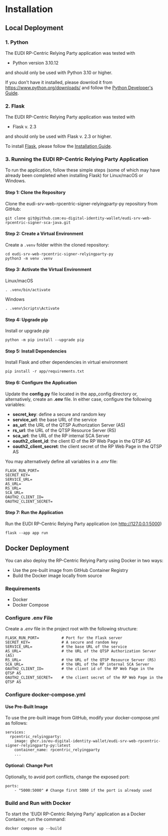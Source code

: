# Installation

## Local Deployment

### 1. Python

The EUDI RP-Centric Relying Party application was tested with

- Python version 3.10.12

and should only be used with Python 3.10 or higher.

If you don't have it installed, please downlod it from <https://www.python.org/downloads/> and follow the [Python Developer's Guide](https://devguide.python.org/getting-started/).

### 2. Flask

The EUDI RP-Centric Relying Party application was tested with

- Flask v. 2.3

and should only be used with Flask v. 2.3 or higher.

To install [Flask](https://flask.palletsprojects.com/en/2.3.x/), please follow the [Installation Guide](https://flask.palletsprojects.com/en/2.3.x/installation/).

### 3. Running the EUDI RP-Centric Relying Party Application

To run the application, follow these simple steps (some of which may have already been completed when installing Flask) for Linux/macOS or Windows.

#### Step 1: Clone the Repository

Clone the eudi-srv-web-rpcentric-signer-relyingparty-py repository from GitHub:

```shell
git clone git@github.com:eu-digital-identity-wallet/eudi-srv-web-rpcentric-signer-sca-java.git
```

#### Step 2: Create a Virtual Environment

Create a `.venv` folder within the cloned repository:

```shell
cd eudi-srv-web-rpcentric-signer-relyingparty-py
python3 -m venv .venv
```

#### Step 3: Activate the Virtual Environment

Linux/macOS

```shell
. .venv/bin/activate
```

Windows

```shell
. .venv\Scripts\Activate
```

#### Step 4: Upgrade pip

Install or upgrade _pip_

```shell
python -m pip install --upgrade pip
```

#### Step 5: Install Dependencies

Install Flask and other dependencies in virtual environment

```shell
pip install -r app/requirements.txt
```

#### Step 6: Configure the Application

Update the **config.py** file located in the app_config directory or, alternatively, create an **.env** file.
In either case, configure the following variables:

- **secret_key**: define a secure and random key
- **service_url**: the base URL of the service
- **as_url**: the URL of the QTSP Authorization Server (AS)
- **rs_url**: the URL of the QTSP Resource Server (RS)
- **sca_url**: the URL of the RP internal SCA Server
- **oauth2_client_id**: the client ID of the RP Web Page in the QTSP AS
- **oauth2_client_secret**: the client secret of the RP Web Page in the QTSP AS

You may alternatively define all variables in a *.env* file:
```
FLASK_RUN_PORT=
SECRET_KEY=
SERVICE_URL=
AS_URL=
RS_URL=
SCA_URL=
OAUTH2_CLIENT_ID=
OAUTH2_CLIENT_SECRET=
```

#### Step 7: Run the Application

Run the EUDI RP-Centric Relying Party application (on <http://127.0.0.1:5000>)

```shell
flask --app app run
```

## Docker Deployment

You can also deploy the RP-Centric Relying Party using Docker in two ways:

- Use the pre-built image from GitHub Container Registry
- Build the Docker image locally from source

### Requirements

- Docker
- Docker Compose

### Configure .env File

Create a *.env* file in the project root with the following structure:
```shell
FLASK_RUN_PORT=          # Port for the Flask server 
SECRET_KEY=              # A secure and random key
SERVICE_URL=             # the base URL of the service
AS_URL=                  # the URL of the QTSP Authorization Server (AS)
RS_URL=                  # the URL of the QTSP Resource Server (RS)
SCA_URL=                 # the URL of the RP internal SCA Server
OAUTH2_CLIENT_ID=        # the client id of the RP Web Page in the QTSP AS
OAUTH2_CLIENT_SECRET=    # the client secret of the RP Web Page in the QTSP AS
```

### Configure docker-compose.yml

#### Use Pre-Built Image

To use the pre-built image from GitHub, modify your docker-compose.yml as follows:

```
services:
  rpcentric_relyingparty:
    image: ghcr.io/eu-digital-identity-wallet/eudi-srv-web-rpcentric-signer-relyingparty-py:latest
    container_name: rpcentric_relyingparty
    ...
```

#### Optional: Change Port

Optionally, to avoid port conflicts, change the exposed port:

```
ports:
    - "5000:5000" # Change first 5000 if the port is already used
```

### Build and Run with Docker

To start the 'EUDI RP-Centric Relying Party' application as a Docker Container, run the command:
```shell
docker compose up --build
```